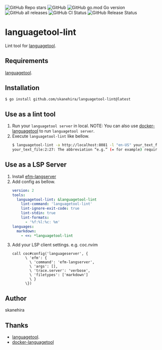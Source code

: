 ![GitHub Repo stars](https://img.shields.io/github/stars/skanehira/languagetool-lint?style=social)
![GitHub](https://img.shields.io/github/license/skanehira/languagetool-lint)
![GitHub go.mod Go version](https://img.shields.io/github/go-mod/go-version/skanehira/languagetool-lint)
![GitHub all releases](https://img.shields.io/github/downloads/skanehira/languagetool-lint/total)
![GitHub CI Status](https://img.shields.io/github/workflow/status/skanehira/languagetool-lint/ci?label=CI)
![GitHub Release Status](https://img.shields.io/github/workflow/status/skanehira/languagetool-lint/Release?label=release)

# languagetool-lint
Lint tool for [languagetool](https://github.com/languagetool-org/languagetool).

## Requirements
[languagetool](https://github.com/languagetool-org/languagetool).

## Installation

```sh
$ go install github.com/skanehira/languagetool-lint@latest
```

## Use as a lint tool
1. Run your `languagetool server` in local.
   NOTE: You can also use [docker-languagetool](https://github.com/Erikvl87/docker-languagetool) to run `languagetool server`.
2. Execute `languagetool-lint` like bellow.
   ```sh
   $ languagetool-lint -a http://localhost:8081 -l "en-US" your_text_file
   your_text_file:2:27: The abbreviation “e.g.” (= for example) requires two periods.
   ```

## Use as a LSP Server
1. Install [efm-langserver](https://github.com/mattn/efm-langserver)
2. Add config as bellow.
   ```yaml
   version: 2
   tools:
     languagetool-lint: &languagetool-lint
       lint-command: 'languagetool-lint'
       lint-ignore-exit-code: true
       lint-stdin: true
       lint-formats:
         - '%f:%l:%c: %m'
   languages:
     markdown:
       - <<: *languagetool-lint
   ```
3. Add your LSP client settings.
   e.g. coc.nvim
   ```
   call coc#config('languageserver', {
         \ 'efm': {
           \ 'command': 'efm-langserver',
           \ 'args': [],
           \ 'trace.server': 'verbose',
           \ 'filetypes': ['markdown']
           \ }
         \})
   ```

## Author
skanehira

## Thanks
- [languagetool](https://github.com/languagetool-org/languagetool).
- [docker-languagetool](https://github.com/Erikvl87/docker-languagetool)
